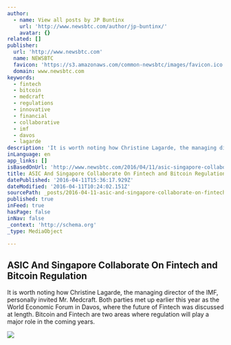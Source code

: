 ```yaml
---
author:
  - name: View all posts by JP Buntinx
    url: 'http://www.newsbtc.com/author/jp-buntinx/'
    avatar: {}
related: []
publisher:
  url: 'http://www.newsbtc.com'
  name: NEWSBTC
  favicon: 'https://s3.amazonaws.com/common-newsbtc/images/favicon.ico'
  domain: www.newsbtc.com
keywords:
  - fintech
  - bitcoin
  - medcraft
  - regulations
  - innovative
  - financial
  - collaborative
  - imf
  - davos
  - lagarde
description: 'It is worth noting how Christine Lagarde, the managing director of the IMF, personally invited Mr. Medcraft. Both parties met up earlier this year as the World Economic Forum in Davos, where the future of Fintech was discussed at length. Bitcoin and Fintech are two areas where regulation will play a major role in the coming years.'
inLanguage: en
app_links: []
isBasedOnUrl: 'http://www.newsbtc.com/2016/04/11/asic-singapore-collaborate-fintech-bitcoin-regulation/'
title: ASIC And Singapore Collaborate On Fintech and Bitcoin Regulation
datePublished: '2016-04-11T15:36:17.929Z'
dateModified: '2016-04-11T10:24:02.151Z'
sourcePath: _posts/2016-04-11-asic-and-singapore-collaborate-on-fintech-and-bitcoin-regula.md
published: true
inFeed: true
hasPage: false
inNav: false
_context: 'http://schema.org'
_type: MediaObject

---
```

<article style=""><h1>ASIC And Singapore Collaborate On Fintech and Bitcoin Regulation</h1><p>It is worth noting how Christine Lagarde, the managing director of the IMF, personally invited Mr. Medcraft. Both parties met up earlier this year as the World Economic Forum in Davos, where the future of Fintech was discussed at length. Bitcoin and Fintech are two areas where regulation will play a major role in the coming years.</p><img src="http://s3.amazonaws.com/main-newsbtc-images/2016/04/11103603/shutterstock_350999261.jpg" /></article>